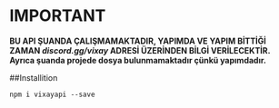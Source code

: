 # IMPORTANT
**BU API ŞUANDA ÇALIŞMAMAKTADIR, YAPIMDA VE YAPIM BİTTİĞİ ZAMAN *_discord.gg/vixay_* ADRESİ ÜZERİNDEN BİLGİ VERİLECEKTİR.**
**Ayrıca şuanda projede dosya bulunmamaktadır çünkü yapımdadır.** 

##Installition

`npm i vixayapi --save`
